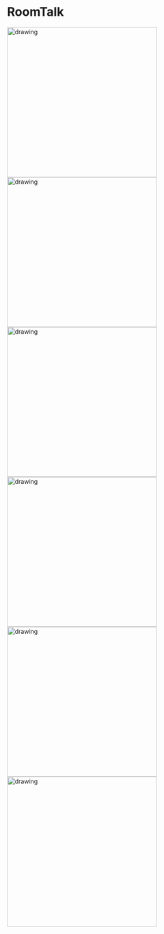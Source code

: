 # RoomTalk

<img src="https://user-images.githubusercontent.com/44144836/93245550-1b6ec780-f7a9-11ea-9055-2ee80ee8dd2f.PNG" alt="drawing" width="350"/> <img src="https://user-images.githubusercontent.com/44144836/93245552-1c075e00-f7a9-11ea-9d1f-da9ffb01e381.PNG" alt="drawing" alt="drawing" width="350"/>
<img src="https://user-images.githubusercontent.com/44144836/93245530-1873d700-f7a9-11ea-962d-15b87bb88a02.PNG" alt="drawing" width="350"/>
<img src="https://user-images.githubusercontent.com/44144836/93245537-19a50400-f7a9-11ea-9bf5-cd0152d53a70.PNG" alt="drawing" width="350"/>
<img src="https://user-images.githubusercontent.com/44144836/93245547-1ad63100-f7a9-11ea-8651-26cd735d6426.PNG" alt="drawing" width="350"/>
<img src="https://user-images.githubusercontent.com/44144836/93245544-1ad63100-f7a9-11ea-95ff-766a10e51768.PNG" alt="drawing" width="350"/>
